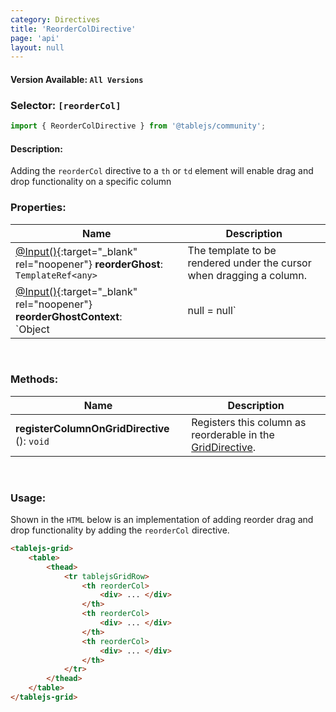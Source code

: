 ```yaml
---
category: Directives
title: 'ReorderColDirective'
page: 'api'
layout: null
---
```


#### Version Available: `All Versions`

### Selector: `[reorderCol]`
```typescript
import { ReorderColDirective } from '@tablejs/community';
```

#### Description:

Adding the `reorderCol` directive to a `th` or `td` element will enable drag and drop functionality on a specific column

### Properties:

| Name          | Description   |
| ------------- | ------------- |
| [@Input()](https://angular.io/api/core/Input){:target="_blank" rel="noopener"} **reorderGhost**: <br/> `TemplateRef<any>` | The template to be rendered under the cursor when dragging a column. |
| [@Input()](https://angular.io/api/core/Input){:target="_blank" rel="noopener"} **reorderGhostContext**: <br/> `Object|null = null` | The data to be supplied to the template that is rendered under the cursor when dragging a column. |

<br/>

### Methods: 

| Name          | Description   |
| ------------- | ------------- |
| **registerColumnOnGridDirective** (): `void` | Registers this column as reorderable in the [GridDirective](./#/grid-directive). |

<br/>

### Usage:

Shown in the `HTML` below is an implementation of adding reorder drag and drop functionality by adding the `reorderCol` directive.

```html
<tablejs-grid>
    <table>
        <thead>
            <tr tablejsGridRow>
                <th reorderCol>
                    <div> ... </div>
                </th>
                <th reorderCol>
                    <div> ... </div>
                </th>
                <th reorderCol>
                    <div> ... </div>
                </th>
            </tr>
        </thead>
    </table>
</tablejs-grid>
```